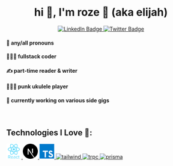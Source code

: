 <h1 align="center">hi 👋, I'm roze 🌹 (aka elijah)</h1>

<div id="badges" align="center">
  <a href="https://www.linkedin.com/in/lewiselijah/">
    <img src="https://img.shields.io/badge/LinkedIn-blue?style=for-the-badge&logo=linkedin&logoColor=white" alt="LinkedIn Badge"/>
  </a>
  <a href="https://twitter.com/emotionldaffodl">
    <img src="https://img.shields.io/badge/Twitter-blue?style=for-the-badge&logo=twitter&logoColor=white" alt="Twitter Badge"/>
  </a>
</div>

<h4>🙂 any/all pronouns</h4>
<h4>🧑🏽‍💻 fullstack coder</h4>
<h4>✍️ part-time reader & writer</h4>
<h4>👩🏽‍🎤 punk ukulele player</h4>
<h4>🌱 currently working on various side gigs</h4>


<br />
<h2 align="left">Technologies I Love 💜:</h3>
<p align="left">
  <!-- React -->
  <a href="https://reactjs.org/" target="_blank" rel="noreferrer">   
    <img src="https://raw.githubusercontent.com/devicons/devicon/master/icons/react/react-original-wordmark.svg" alt="react" width="40" height="40"/> 
  </a> 
  <!-- Nextjs -->
  <a href="https://nextjs.org/" target="_blank" rel="noreferrer">   
    <img src="https://raw.githubusercontent.com/devicons/devicon/master/icons/nextjs/nextjs-original.svg" alt="nextjs" width="40" height="40"/> 
  </a> 
  <!-- TS -->
  <a href="https://www.typescriptlang.org/" target="_blank" rel="noreferrer"> 
    <img src="https://raw.githubusercontent.com/devicons/devicon/master/icons/typescript/typescript-original.svg" alt="typescript" width="40" height="40"/>
  </a>
  <!-- Tailwind -->
  <a href="https://tailwindcss.com/" target="_blank" rel="noreferrer">
    <img src="https://www.vectorlogo.zone/logos/tailwindcss/tailwindcss-icon.svg" alt="tailwind" width="40" height="40"/>
  </a>
  <!--  tRPC  -->
  <a href="https://trpc.io/" target="_blank" rel="noreferrer">
    <img src="https://trpc.io/img/logo.svg" alt="trpc" width="40" height="40"/>
  </a>
  <!--  Prisma  -->
  <a href="https://www.prisma.io/" target="_blank" rel="noreferrer">
    <img src="https://cdn.worldvectorlogo.com/logos/prisma-3.svg" alt="prisma" width="40" height="40"/>
  </a>
</p>
